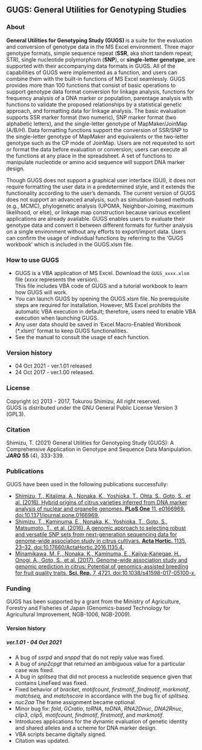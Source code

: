 ## <b>GUGS</b>: General Utilities for Genotyping Studies

### About

<b>General Utilities for Genotyping Study (GUGS) </b> is a suite for the evaluation and conversion of genotype data in the MS Excel environment. Three major genotype formats, simple sequence repeat (<b>SSR</b>, aka short tandem repeat; STR), single nucleotide polymorphism (<b>SNP</b>), or <b>single-letter genotype</b>, are supported with their accompanying data formats in GUGS. All of the capabilities of GUGS were implemented as a function, and users can combine them with the built-in functions of MS Excel seamlessly. GUGS provides more than 100 functions that consist of basic operations to support genotype data format conversion for linkage analysis, functions for frequency analysis of a DNA marker or population, parentage analysis with functions to validate the proposed relationships by a statistical genetic approach, and formatting data for linkage analysis. The basic evaluation supports SSR marker format (two numeric), SNP marker format (two alphabetic letters), and the single-letter genotype of MapMaker/JoinMap (A/B/H). Data formatting functions support the conversion of SSR/SNP to the single-letter genotype of MapMaker and equivalents or the two-letter genotype such as the CP mode of JoinMap. Users are not requested to sort or format the data before evaluation or conversion; users can execute all the functions at any place in the spreadsheet. A set of functions to manipulate nucleotide or amino acid sequence will support DNA marker design.  

Though GUGS does not support a graphical user interface (GUI), it does not require formatting the user data in a predetermined style, and it extends the functionality according to the user’s demands. The current version of GUGS does not support an advanced analysis, such as simulation-based methods (e.g., MCMC), phylogenetic analysis (UPGMA, Neighbor-Joining, maximum likelihood, or else), or linkage map construction because various excellent applications are already available. GUGS enables users to evaluate their genotype data and convert it between different formats for further analysis on a single environment without any efforts to export/import data. Users can confirm the usage of individual functions by referring to the ‘GUGS workbook’ which is included in the GUGS.xlsm file.

### How to use GUGS

* GUGS is a VBA application of MS Excel. Download the `GUGS_xxxx.xlsm` file (<i>xxxx</i> represents the version).  
This file includes VBA code of GUGS and a tutorial workbook to learn how GUGS will work.
* You can launch GUGS by opening the GUGS.xlsm file. No prerequisite steps are required for installation. However, MS Excel prohibits the automatic VBA execution in default; therefore, users need to enable VBA execution when launching GUGS.
* Any user data should be saved in ‘Excel Macro-Enabled Workbook (\*.xlsm)’ format to keep GUGS functionalities.
* See the manual to consult the usage of each function.

### Version history
* 04 Oct 2021 - ver.1.01 released
* 24 Oct 2017 - ver.1.00 released.

### License
Copyright (c) 2013 - 2017, Tokurou Shimizu, All right reserved.  
GUGS is distributed under the GNU General Public License Version 3 (GPL3).

### Citation
Shimizu, T. (2021) General Utilities for Genotyping Study (GUGS): A Comprehensive Application in Genotype and Sequence Data Manipulation. <b><i>JARQ</i></b> <b>55</b> (4), 333-339.

### Publications
GUGS have been used in the following publications successfully:
* [Shimizu, T., Kitajima, A., Nonaka, K., Yoshioka, T., Ohta, S., Goto, S., et al. (2016). Hybrid origins of citrus varieties inferred from DNA marker analysis of nuclear and organelle genomes. <b>PLoS One</b> 11, e0166969. doi:10.1371/journal.pone.0166969.](http://dx.plos.org/10.1371/journal.pone.0166969)
* [Shimizu, T., Kaminuma, E., Nonaka, K., Yoshioka, T., Goto, S., Matsumoto, T., et al. (2016). A genomic approach to selecting robust and versatile SNP sets from next-generation sequencing data for genome-wide association study in citrus cultivars. <b>Acta Hortic.</b> 1135, 23–32. doi:10.17660/ActaHortic.2016.1135.4.](http://www.actahort.org/books/1135/1135_4.htm)
* [Minamikawa, M. F., Nonaka, K., Kaminuma, E., Kajiya-Kanegae, H., Onogi, A., Goto, S., et al. (2017). Genome-wide association study and genomic prediction in citrus: Potential of genomics-assisted breeding for fruit quality traits. <b>Sci. Rep.</b> 7, 4721. doi:10.1038/s41598-017-05100-x.](http://www.nature.com/articles/s41598-017-05100-x)


### Funding
GUGS has been supported by a grant from the Ministry of Agriculture, Forestry and Fisheries of Japan (Genomics-based Technology for Agricultural Improvement, NGB-1006, NGB-2009).


#### Version history
##### ver.1.01 - 04 Oct 2021
* A bug of <i>ssrpd</i> and <i>snppd</i> that do not reply value was fixed.
* A bug of <i>snp2cpgt</i> that returned an ambiguous value for a particular case was fixed.
* A bug in <i>splitseq</i> that did not process a nucleotide sequence given that contains LineFeed was fixed.
* Fixed behavior of <i>bracket</i>, <i>motifcount</i>, <i>firstmotif</i>, <i>findmotif</i>, <i>markmotif</i>, <i>matchseq</i>, and <i>matchscore</i> in accordance with the bug fix of <i>splitseq</i>.
* <i>nuc2aa</i>	The frame assignment became optional.
* Minor bug fix: <i>fold</i>, <i>GCratio</i>, <i>toRNA</i>, <i>toDNA</i>, <i>RNA2Dnuc</i>, <i>DNA2Rnuc</i>, <i>clip3</i>, <i>clip5</i>, <i>motifcount</i>, <i>findmotif</i>, <i>firstmotif</i>, and <i>markmotif</i>.
* Introduces applications for the dynamic evaluation of genetic identity and shared alleles and a scheme for DNA marker design.
* VBA scripts became digitally signed.
* Citation was updated.


